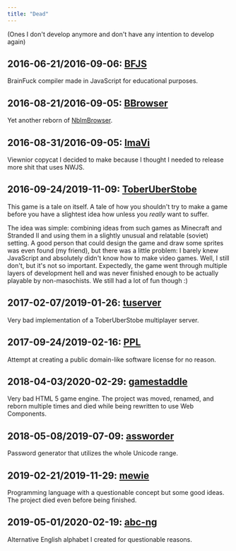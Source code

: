 ```yaml
---
title: "Dead"
---
```


(Ones I don't develop anymore and don't have any intention to develop
again)

## 2016-06-21/2016-09-06: [BFJS](https://gitlab.com/kirbykevinson/BFJS)

BrainFuck compiler made in JavaScript for educational purposes.

## 2016-08-21/2016-09-05: [BBrowser](https://gitlab.com/kirbykevinson/BBrowser)

Yet another reborn of [NblmBrowser].

[NblmBrowser]: ../lost-or-unlisted/#2015-1-2016-02-18-nblmnullbrowser

## 2016-08-31/2016-09-05: [ImaVi](https://gitlab.com/kirbykevinson/ImaVi)

Viewnior copycat I decided to make because I thought I needed to
release more shit that uses NWJS.

## 2016-09-24/2019-11-09: [ToberUberStobe](https://gitlab.com/kirbykevinson/ToberUberStobe)

This game is a tale on itself. A tale of how you shouldn't try to make
a game before you have a slightest idea how unless you *really* want
to suffer.

The idea was simple: combining ideas from such games as Minecraft and
Stranded II and using them in a slightly unusual and relatable
(soviet) setting. A good person that could design the game and draw
some sprites was even found (my friend), but there was a little
problem: I barely knew JavaScript and absolutely didn't know how to
make video games. Well, I still don't, but it's not so important.
Expectedly, the game went through multiple layers of development hell
and was never finished enough to be actually playable by
non-masochists. We still had a lot of fun though :)

## 2017-02-07/2019-01-26: [tuserver](https://gitlab.com/kirbykevinson/tuserver)

Very bad implementation of a ToberUberStobe multiplayer server.

## 2017-09-24/2019-02-16: [PPL](https://gitlab.com/kirbykevinson/PPL)

Attempt at creating a public domain-like software license for no
reason.

## 2018-04-03/2020-02-29: [gamestaddle](https://gitlab.com/kirbykevinson/gamestaddle)

Very bad HTML 5 game engine. The project was moved, renamed, and
reborn multiple times and died while being rewritten to use Web
Components.

## 2018-05-08/2019-07-09: [assworder](https://gitlab.com/kirbykevinson/assworder)

Password generator that utilizes the whole Unicode range.

## 2019-02-21/2019-11-29: [mewie](https://gitlab.com/kirbykevinson/mewie)

Programming language with a questionable concept but some good ideas.
The project died even before being finished.

## 2019-05-01/2020-02-19: [abc-ng](https://gitlab.com/kirbykevinson/abc-ng)

Alternative English alphabet I created for questionable reasons.
